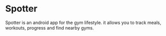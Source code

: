 # Spotter
Spotter is an android app for the gym lifestyle. it allows you to track meals, workouts, progress and find nearby gyms.
